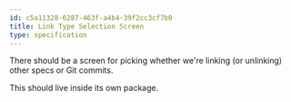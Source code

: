 ```yaml
---
id: c5a11328-6287-463f-a4b4-39f2cc3cf7b0
title: Link Type Selection Screen
type: specification
---
```


There should be a screen for picking whether we're linking (or unlinking) other specs or Git commits.

This should live inside its own package.
